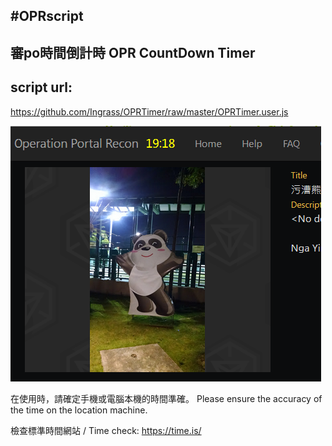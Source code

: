 ## #OPRscript
## 審po時間倒計時 OPR CountDown Timer

## script url:
https://github.com/Ingrass/OPRTimer/raw/master/OPRTimer.user.js

![readme](readme1.png)

在使用時，請確定手機或電腦本機的時間準確。
Please ensure the accuracy of the time on the location machine.

檢查標準時間網站 / Time check:
https://time.is/